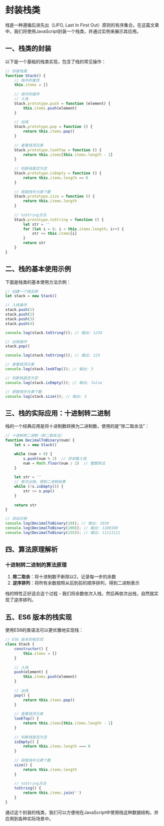 # 封装栈类

栈是一种遵循后进先出（LIFO, Last In First Out）原则的有序集合。在这篇文章中，我们将使用JavaScript封装一个栈类，并通过实例来展示其应用。

## 一、栈类的封装

以下是一个基础的栈类实现，包含了栈的常见操作：

```javascript
// 封装栈类
function Stack() {
    // 栈中的属性
    this.items = []
    
    // 栈中的操作
    // 入栈
    Stack.prototype.push = function (element) {
        this.items.push(element)
    }
    
    // 出栈
    Stack.prototype.pop = function () {
        return this.items.pop()
    }
    
    // 查看栈顶元素
    Stack.prototype.lookTop = function () {
        return this.items[this.items.length - 1]
    }
    
    // 判断栈是否为空
    Stack.prototype.isEmpty = function () {
        return this.items.length == 0
    }
    
    // 获取栈中元素个数
    Stack.prototype.size = function () {
        return this.items.length
    }
    
    // toString方法
    Stack.prototype.toString = function () {
        let str = ''
        for (let i = 0; i < this.items.length; i++) {
            str += this.items[i]
        }
        return str
    }
}
```

## 二、栈的基本使用示例

下面是栈类的基本使用方法示例：

```javascript
// 创建一个栈实例
let stack = new Stack()

// 入栈操作
stack.push(1)
stack.push(2)
stack.push(3)
stack.push(4)

console.log(stack.toString()); // 输出: 1234

// 出栈操作
stack.pop()

console.log(stack.toString()); // 输出: 123

// 查看栈顶元素
console.log(stack.lookTop()); // 输出: 3

// 判断栈是否为空
console.log(stack.isEmpty()); // 输出: false

// 获取栈中元素个数
console.log(stack.size()); // 输出: 3
```

## 三、栈的实际应用：十进制转二进制

栈的一个经典应用是将十进制数转换为二进制数，使用的是"除二取余法"：

```javascript
// 十进制转二进制（除二取余法）
function DecimalToBinary(num) {
    let s = new Stack()

    while (num > 0) {
        s.push(num % 2)  // 将余数入栈
        num = Math.floor(num / 2)  // 整数除法
    }
    
    let str = ''
    // 依次出栈，得到二进制结果
    while (!s.isEmpty()) {
        str += s.pop()
    }
    
    return str
}

// 测试示例
console.log(DecimalToBinary(10)); // 输出: 1010
console.log(DecimalToBinary(100)); // 输出: 1100100
console.log(DecimalToBinary(255)); // 输出: 11111111
```

## 四、算法原理解析

### 十进制转二进制的算法原理

1. **除二取余**：将十进制数不断除以2，记录每一步的余数
2. **逆序排列**：将所有余数按照从后到前的顺序排列，得到二进制表示

栈的特性正好适合这个过程 - 我们将余数依次入栈，然后再依次出栈，自然就实现了逆序排列。

## 五、ES6 版本的栈实现

使用ES6的类语法可以更优雅地实现栈：

```javascript
// ES6 版本的栈实现
class Stack {
    constructor() {
        this.items = []
    }
    
    // 入栈
    push(element) {
        this.items.push(element)
    }
    
    // 出栈
    pop() {
        return this.items.pop()
    }
    
    // 查看栈顶元素
    lookTop() {
        return this.items[this.items.length - 1]
    }
    
    // 判断栈是否为空
    isEmpty() {
        return this.items.length === 0
    }
    
    // 获取栈中元素个数
    size() {
        return this.items.length
    }
    
    // toString方法
    toString() {
        return this.items.join('')
    }
}
```

通过这个封装的栈类，我们可以方便地在JavaScript中使用栈这种数据结构，并应用到各种实际场景中。
